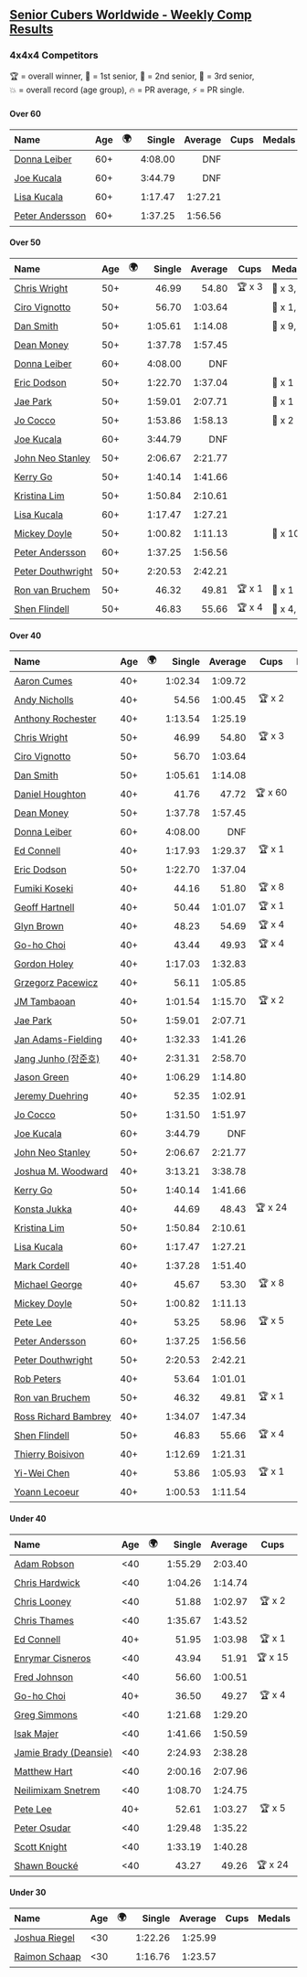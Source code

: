 <style>table {white-space: nowrap;}</style>
<link rel="stylesheet" type="text/css" href="/scw-comp/css/flags.css" />

## [Senior Cubers Worldwide - Weekly Comp Results](/scw-comp/results/)
### 4x4x4 Competitors

<span style="white-space: nowrap;">🏆 = overall winner</span>, <span style="white-space: nowrap;">🥇 = 1st senior</span>, <span style="white-space: nowrap;">🥈 = 2nd senior</span>, <span style="white-space: nowrap;">🥉 = 3rd senior</span>, <span style="white-space: nowrap;">💥 = overall record (age group)</span>, <span style="white-space: nowrap;">🔥 = PR average</span>, <span style="white-space: nowrap;">⚡ = PR single</span>.

#### Over 60

| Name | Age | 🌍 | Single | Average | Cups | Medals | Achievements |
| :-- | :--: | :--: | --: | --: | :--: | :-- | :-- |
| [Donna Leiber](../../persons/donna_leiber/444.md) | 60+ | <i class="flag flag-US" /> | 4:08.00 | DNF |  |  | 💥 x 3, ⚡ x 3 |
| [Joe Kucala](../../persons/joe_kucala/444.md) | 60+ | <i class="flag flag-US" /> | 3:44.79 | DNF |  |  | ⚡ x 2 |
| [Lisa Kucala](../../persons/lisa_kucala/444.md) | 60+ | <i class="flag flag-US" /> | 1:17.47 | 1:27.21 |  |  | 💥 x 5, 🔥 x 10, ⚡ x 16 |
| [Peter Andersson](../../persons/peter_andersson/444.md) | 60+ | <i class="flag flag-SE" /> | 1:37.25 | 1:56.56 |  |  | 💥 x 2, 🔥 x 3, ⚡ x 2 |

#### Over 50

| Name | Age | 🌍 | Single | Average | Cups | Medals | Achievements |
| :-- | :--: | :--: | --: | --: | :--: | :-- | :-- |
| [Chris Wright](../../persons/chris_wright/444.md) | 50+ | <i class="flag flag-GB" /> | 46.99 | 54.80 | 🏆 x 3 | 🥇 x 3, 🥈 x 4, 🥉 x 2 | 💥 x 1, 🔥 x 3, ⚡ x 3 |
| [Ciro Vignotto](../../persons/ciro_vignotto/444.md) | 50+ | <i class="flag flag-IT" /> | 56.70 | 1:03.64 |  | 🥇 x 1, 🥈 x 2, 🥉 x 1 | 🔥 x 4, ⚡ x 1 |
| [Dan Smith](../../persons/dan_smith/444.md) | 50+ | <i class="flag flag-US" /> | 1:05.61 | 1:14.08 |  | 🥇 x 9, 🥈 x 24, 🥉 x 39 | 💥 x 1, 🔥 x 14, ⚡ x 6 |
| [Dean Money](../../persons/dean_money/444.md) | 50+ | <i class="flag flag-US" /> | 1:37.78 | 1:57.45 |  |  | 🔥 x 2, ⚡ x 2 |
| [Donna Leiber](../../persons/donna_leiber/444.md) | 60+ | <i class="flag flag-US" /> | 4:08.00 | DNF |  |  | 💥 x 3, ⚡ x 3 |
| [Eric Dodson](../../persons/eric_dodson/444.md) | 50+ | <i class="flag flag-US" /> | 1:22.70 | 1:37.04 |  | 🥉 x 1 | 🔥 x 4, ⚡ x 5 |
| [Jae Park](../../persons/jae_park/444.md) | 50+ | <i class="flag flag-US" /> | 1:59.01 | 2:07.71 |  | 🥉 x 1 | 🔥 x 7, ⚡ x 7 |
| [Jo Cocco](../../persons/jo_cocco/444.md) | 50+ | <i class="flag flag-GB" /> | 1:53.86 | 1:58.13 |  | 🥉 x 2 | 🔥 x 7, ⚡ x 9 |
| [Joe Kucala](../../persons/joe_kucala/444.md) | 60+ | <i class="flag flag-US" /> | 3:44.79 | DNF |  |  | ⚡ x 2 |
| [John Neo Stanley](../../persons/john_neo_stanley/444.md) | 50+ | <i class="flag flag-GB" /> | 2:06.67 | 2:21.77 |  |  | 🔥 x 1, ⚡ x 1 |
| [Kerry Go](../../persons/kerry_go/444.md) | 50+ | <i class="flag flag-US" /> | 1:40.14 | 1:41.66 |  |  | 🔥 x 3, ⚡ x 3 |
| [Kristina Lim](../../persons/kristina_lim/444.md) | 50+ | <i class="flag flag-US" /> | 1:50.84 | 2:10.61 |  |  | 🔥 x 2, ⚡ x 4 |
| [Lisa Kucala](../../persons/lisa_kucala/444.md) | 60+ | <i class="flag flag-US" /> | 1:17.47 | 1:27.21 |  |  | 💥 x 5, 🔥 x 10, ⚡ x 16 |
| [Mickey Doyle](../../persons/mickey_doyle/444.md) | 50+ | <i class="flag flag-US" /> | 1:00.82 | 1:11.13 |  | 🥈 x 10, 🥉 x 30 | 🔥 x 20, ⚡ x 17 |
| [Peter Andersson](../../persons/peter_andersson/444.md) | 60+ | <i class="flag flag-SE" /> | 1:37.25 | 1:56.56 |  |  | 💥 x 2, 🔥 x 3, ⚡ x 2 |
| [Peter Douthwright](../../persons/peter_douthwright/444.md) | 50+ | <i class="flag flag-CA" /> | 2:20.53 | 2:42.21 |  |  | 🔥 x 2, ⚡ x 3 |
| [Ron van Bruchem](../../persons/ron_van_bruchem/444.md) | 50+ | <i class="flag flag-NL" /> | 46.32 | 49.81 | 🏆 x 1 | 🥇 x 1 | 💥 x 1, 🔥 x 1, ⚡ x 1 |
| [Shen Flindell](../../persons/shen_flindell/444.md) | 50+ | <i class="flag flag-AU" /> | 46.83 | 55.66 | 🏆 x 4 | 🥇 x 4, 🥈 x 20, 🥉 x 8 | 🔥 x 7, ⚡ x 4 |

#### Over 40

| Name | Age | 🌍 | Single | Average | Cups | Medals | Achievements |
| :-- | :--: | :--: | --: | --: | :--: | :-- | :-- |
| [Aaron Cumes](../../persons/aaron_cumes/444.md) | 40+ | <i class="flag flag-GB" /> | 1:02.34 | 1:09.72 |  | 🥇 x 1, 🥈 x 1, 🥉 x 8 | 🔥 x 10, ⚡ x 6 |
| [Andy Nicholls](../../persons/andy_nicholls/444.md) | 40+ | <i class="flag flag-GB" /> | 54.56 | 1:00.45 | 🏆 x 2 | 🥇 x 3, 🥈 x 8, 🥉 x 2 | 🔥 x 5, ⚡ x 4 |
| [Anthony Rochester](../../persons/anthony_rochester/444.md) | 40+ | <i class="flag flag-AU" /> | 1:13.54 | 1:25.19 |  | 🥉 x 2 | 🔥 x 2, ⚡ x 3 |
| [Chris Wright](../../persons/chris_wright/444.md) | 50+ | <i class="flag flag-GB" /> | 46.99 | 54.80 | 🏆 x 3 | 🥇 x 3, 🥈 x 4, 🥉 x 2 | 💥 x 1, 🔥 x 3, ⚡ x 3 |
| [Ciro Vignotto](../../persons/ciro_vignotto/444.md) | 50+ | <i class="flag flag-IT" /> | 56.70 | 1:03.64 |  | 🥇 x 1, 🥈 x 2, 🥉 x 1 | 🔥 x 4, ⚡ x 1 |
| [Dan Smith](../../persons/dan_smith/444.md) | 50+ | <i class="flag flag-US" /> | 1:05.61 | 1:14.08 |  | 🥇 x 9, 🥈 x 24, 🥉 x 39 | 💥 x 1, 🔥 x 14, ⚡ x 6 |
| [Daniel Houghton](../../persons/daniel_houghton/444.md) | 40+ | <i class="flag flag-CH" /> | 41.76 | 47.72 | 🏆 x 60 | 🥇 x 65, 🥈 x 12, 🥉 x 3 | 💥 x 1, 🔥 x 7, ⚡ x 5 |
| [Dean Money](../../persons/dean_money/444.md) | 50+ | <i class="flag flag-US" /> | 1:37.78 | 1:57.45 |  |  | 🔥 x 2, ⚡ x 2 |
| [Donna Leiber](../../persons/donna_leiber/444.md) | 60+ | <i class="flag flag-US" /> | 4:08.00 | DNF |  |  | 💥 x 3, ⚡ x 3 |
| [Ed Connell](../../persons/ed_connell/444.md) | 40+ | <i class="flag flag-IE" /> | 1:17.93 | 1:29.37 | 🏆 x 1 |  | 🔥 x 5, ⚡ x 6 |
| [Eric Dodson](../../persons/eric_dodson/444.md) | 50+ | <i class="flag flag-US" /> | 1:22.70 | 1:37.04 |  | 🥉 x 1 | 🔥 x 4, ⚡ x 5 |
| [Fumiki Koseki](../../persons/fumiki_koseki/444.md) | 40+ | <i class="flag flag-JP" /> | 44.16 | 51.80 | 🏆 x 8 | 🥇 x 14, 🥈 x 10 | 💥 x 1, 🔥 x 4, ⚡ x 4 |
| [Geoff Hartnell](../../persons/geoff_hartnell/444.md) | 40+ | <i class="flag flag-GB" /> | 50.44 | 1:01.07 | 🏆 x 1 | 🥇 x 7, 🥈 x 17, 🥉 x 22 | 🔥 x 8, ⚡ x 8 |
| [Glyn Brown](../../persons/glyn_brown/444.md) | 40+ | <i class="flag flag-GB" /> | 48.23 | 54.69 | 🏆 x 4 | 🥇 x 5, 🥈 x 13, 🥉 x 13 | 🔥 x 11, ⚡ x 9 |
| [Go-ho Choi](../../persons/go_ho_choi/444.md) | 40+ | <i class="flag flag-KR" /> | 43.44 | 49.93 | 🏆 x 4 | 🥇 x 1 | 💥 x 5, 🔥 x 4, ⚡ x 6 |
| [Gordon Holey](../../persons/gordon_holey/444.md) | 40+ | <i class="flag flag-US" /> | 1:17.03 | 1:32.83 |  |  | 🔥 x 2, ⚡ x 3 |
| [Grzegorz Pacewicz](../../persons/grzegorz_pacewicz/444.md) | 40+ | <i class="flag flag-PL" /> | 56.11 | 1:05.85 |  | 🥈 x 2 | 🔥 x 2, ⚡ x 1 |
| [JM Tambaoan](../../persons/jm_tambaoan/444.md) | 40+ | <i class="flag flag-PH" /> | 1:01.54 | 1:15.70 | 🏆 x 2 | 🥇 x 3, 🥈 x 10, 🥉 x 5 | 🔥 x 7, ⚡ x 7 |
| [Jae Park](../../persons/jae_park/444.md) | 50+ | <i class="flag flag-US" /> | 1:59.01 | 2:07.71 |  | 🥉 x 1 | 🔥 x 7, ⚡ x 7 |
| [Jan Adams-Fielding](../../persons/jan_adams_fielding/444.md) | 40+ | <i class="flag flag-GB" /> | 1:32.33 | 1:41.26 |  |  | 🔥 x 6, ⚡ x 4 |
| [Jang Junho (장준호)](../../persons/jang_junho/444.md) | 40+ | <i class="flag flag-KR" /> | 2:31.31 | 2:58.70 |  |  | 🔥 x 1, ⚡ x 1 |
| [Jason Green](../../persons/jason_green/444.md) | 40+ | <i class="flag flag-US" /> | 1:06.29 | 1:14.80 |  | 🥈 x 1 | 🔥 x 2, ⚡ x 2 |
| [Jeremy Duehring](../../persons/jeremy_duehring/444.md) | 40+ | <i class="flag flag-US" /> | 52.35 | 1:02.91 |  | 🥈 x 2, 🥉 x 7 | 🔥 x 2, ⚡ x 2 |
| [Jo Cocco](../../persons/jo_cocco/444.md) | 50+ | <i class="flag flag-GB" /> | 1:31.50 | 1:51.97 |  | 🥉 x 2 | 🔥 x 7, ⚡ x 9 |
| [Joe Kucala](../../persons/joe_kucala/444.md) | 60+ | <i class="flag flag-US" /> | 3:44.79 | DNF |  |  | ⚡ x 2 |
| [John Neo Stanley](../../persons/john_neo_stanley/444.md) | 50+ | <i class="flag flag-GB" /> | 2:06.67 | 2:21.77 |  |  | 🔥 x 1, ⚡ x 1 |
| [Joshua M. Woodward](../../persons/joshua_m_woodward/444.md) | 40+ | <i class="flag flag-US" /> | 3:13.21 | 3:38.78 |  |  | 🔥 x 1, ⚡ x 1 |
| [Kerry Go](../../persons/kerry_go/444.md) | 50+ | <i class="flag flag-US" /> | 1:40.14 | 1:41.66 |  |  | 🔥 x 3, ⚡ x 3 |
| [Konsta Jukka](../../persons/konsta_jukka/444.md) | 40+ | <i class="flag flag-FI" /> | 44.69 | 48.43 | 🏆 x 24 | 🥇 x 31, 🥈 x 9, 🥉 x 2 | 🔥 x 8, ⚡ x 8 |
| [Kristina Lim](../../persons/kristina_lim/444.md) | 50+ | <i class="flag flag-US" /> | 1:50.84 | 2:10.61 |  |  | 🔥 x 2, ⚡ x 4 |
| [Lisa Kucala](../../persons/lisa_kucala/444.md) | 60+ | <i class="flag flag-US" /> | 1:17.47 | 1:27.21 |  |  | 💥 x 5, 🔥 x 10, ⚡ x 16 |
| [Mark Cordell](../../persons/mark_cordell/444.md) | 40+ | <i class="flag flag-US" /> | 1:37.28 | 1:51.40 |  |  | 🔥 x 2, ⚡ x 6 |
| [Michael George](../../persons/michael_george/444.md) | 40+ | <i class="flag flag-GB" /> | 45.67 | 53.30 | 🏆 x 8 | 🥇 x 18, 🥈 x 3 | 💥 x 3, 🔥 x 2, ⚡ x 2 |
| [Mickey Doyle](../../persons/mickey_doyle/444.md) | 50+ | <i class="flag flag-US" /> | 1:00.82 | 1:11.13 |  | 🥈 x 10, 🥉 x 30 | 🔥 x 20, ⚡ x 17 |
| [Pete Lee](../../persons/pete_lee/444.md) | 40+ | <i class="flag flag-GB" /> | 53.25 | 58.96 | 🏆 x 5 | 🥇 x 1, 🥈 x 1, 🥉 x 6 | 🔥 x 12, ⚡ x 12 |
| [Peter Andersson](../../persons/peter_andersson/444.md) | 60+ | <i class="flag flag-SE" /> | 1:37.25 | 1:56.56 |  |  | 💥 x 2, 🔥 x 3, ⚡ x 2 |
| [Peter Douthwright](../../persons/peter_douthwright/444.md) | 50+ | <i class="flag flag-CA" /> | 2:20.53 | 2:42.21 |  |  | 🔥 x 2, ⚡ x 3 |
| [Rob Peters](../../persons/rob_peters/444.md) | 40+ | <i class="flag flag-US" /> | 53.64 | 1:01.01 |  | 🥈 x 4, 🥉 x 1 | 🔥 x 3, ⚡ x 2 |
| [Ron van Bruchem](../../persons/ron_van_bruchem/444.md) | 50+ | <i class="flag flag-NL" /> | 46.32 | 49.81 | 🏆 x 1 | 🥇 x 1 | 💥 x 1, 🔥 x 1, ⚡ x 1 |
| [Ross Richard Bambrey](../../persons/ross_richard_bambrey/444.md) | 40+ | <i class="flag flag-GB" /> | 1:34.07 | 1:47.34 |  |  | 🔥 x 4, ⚡ x 3 |
| [Shen Flindell](../../persons/shen_flindell/444.md) | 50+ | <i class="flag flag-AU" /> | 46.83 | 55.66 | 🏆 x 4 | 🥇 x 4, 🥈 x 20, 🥉 x 8 | 🔥 x 7, ⚡ x 4 |
| [Thierry Boisivon](../../persons/thierry_boisivon/444.md) | 40+ | <i class="flag flag-FR" /> | 1:12.69 | 1:21.31 |  |  | 🔥 x 2, ⚡ x 3 |
| [Yi-Wei Chen](../../persons/yi_wei_chen/444.md) | 40+ | <i class="flag flag-TW" /> | 53.86 | 1:05.93 | 🏆 x 1 | 🥇 x 2, 🥈 x 15, 🥉 x 10 | 🔥 x 12, ⚡ x 7 |
| [Yoann Lecoeur](../../persons/yoann_lecoeur/444.md) | 40+ | <i class="flag flag-FR" /> | 1:00.53 | 1:11.54 |  |  | 🔥 x 2, ⚡ x 1 |

#### Under 40

| Name | Age | 🌍 | Single | Average | Cups | Medals | Achievements |
| :-- | :--: | :--: | --: | --: | :--: | :-- | :-- |
| [Adam Robson](../../persons/adam_robson/444.md) | <40 | <i class="flag flag-GB" /> | 1:55.29 | 2:03.40 |  |  | 🔥 x 1, ⚡ x 2 |
| [Chris Hardwick](../../persons/chris_hardwick/444.md) | <40 | <i class="flag flag-US" /> | 1:04.26 | 1:14.74 |  |  | 🔥 x 2, ⚡ x 2 |
| [Chris Looney](../../persons/chris_looney/444.md) | <40 | <i class="flag flag-US" /> | 51.88 | 1:02.97 | 🏆 x 2 |  | 🔥 x 7, ⚡ x 5 |
| [Chris Thames](../../persons/chris_thames/444.md) | <40 | <i class="flag flag-US" /> | 1:35.67 | 1:43.52 |  |  | 🔥 x 8, ⚡ x 9 |
| [Ed Connell](../../persons/ed_connell/444.md) | 40+ | <i class="flag flag-IE" /> | 51.95 | 1:03.98 | 🏆 x 1 |  | 🔥 x 5, ⚡ x 6 |
| [Enrymar Cisneros](../../persons/enrymar_cisneros/444.md) | <40 | <i class="flag flag-VE" /> | 43.94 | 51.91 | 🏆 x 15 |  | 🔥 x 4, ⚡ x 4 |
| [Fred Johnson](../../persons/fred_johnson/444.md) | <40 | <i class="flag flag-US" /> | 56.60 | 1:00.51 |  |  | 🔥 x 2, ⚡ x 2 |
| [Go-ho Choi](../../persons/go_ho_choi/444.md) | 40+ | <i class="flag flag-KR" /> | 36.50 | 49.27 | 🏆 x 4 | 🥇 x 1 | 💥 x 5, 🔥 x 4, ⚡ x 6 |
| [Greg Simmons](../../persons/greg_simmons/444.md) | <40 | <i class="flag flag-GB" /> | 1:21.68 | 1:29.20 |  |  | 🔥 x 1, ⚡ x 1 |
| [Isak Majer](../../persons/isak_majer/444.md) | <40 | <i class="flag flag-NL" /> | 1:41.66 | 1:50.59 |  |  | 🔥 x 1, ⚡ x 1 |
| [Jamie Brady (Deansie)](../../persons/jamie_brady/444.md) | <40 | <i class="flag flag-GB" /> | 2:24.93 | 2:38.28 |  |  | 🔥 x 1, ⚡ x 1 |
| [Matthew Hart](../../persons/matthew_hart/444.md) | <40 | <i class="flag flag-GB" /> | 2:00.16 | 2:07.96 |  |  | 🔥 x 1, ⚡ x 1 |
| [Neilimixam Snetrem](../../persons/neilimixam_snetrem/444.md) | <40 | <i class="flag flag-BE" /> | 1:08.70 | 1:24.75 |  |  | 🔥 x 1, ⚡ x 1 |
| [Pete Lee](../../persons/pete_lee/444.md) | 40+ | <i class="flag flag-GB" /> | 52.61 | 1:03.27 | 🏆 x 5 | 🥇 x 1, 🥈 x 1, 🥉 x 6 | 🔥 x 12, ⚡ x 12 |
| [Peter Osudar](../../persons/peter_osudar/444.md) | <40 | <i class="flag flag-CA" /> | 1:29.48 | 1:35.22 |  |  | 🔥 x 1, ⚡ x 1 |
| [Scott Knight](../../persons/scott_knight/444.md) | <40 | <i class="flag flag-GB" /> | 1:33.19 | 1:40.28 |  |  | 🔥 x 2, ⚡ x 2 |
| [Shawn Boucké](../../persons/shawn_boucke/444.md) | <40 | <i class="flag flag-US" /> | 43.27 | 49.26 | 🏆 x 24 |  | 💥 x 2, 🔥 x 3, ⚡ x 7 |

#### Under 30

| Name | Age | 🌍 | Single | Average | Cups | Medals | Achievements |
| :-- | :--: | :--: | --: | --: | :--: | :-- | :-- |
| [Joshua Riegel](../../persons/joshua_riegel/444.md) | <30 | <i class="flag flag-US" /> | 1:22.26 | 1:25.99 |  |  | 🔥 x 4, ⚡ x 4 |
| [Raimon Schaap](../../persons/raimon_schaap/444.md) | <30 | <i class="flag flag-NL" /> | 1:16.76 | 1:23.57 |  |  | 🔥 x 3, ⚡ x 2 |


<!-- Global site tag (gtag.js) - Google Analytics -->
<script async src="https://www.googletagmanager.com/gtag/js?id=UA-86348435-3"></script>
<script>window.dataLayer = window.dataLayer || []; function gtag() {dataLayer.push(arguments);} gtag('js', new Date()); gtag('config', 'UA-86348435-3');</script>

